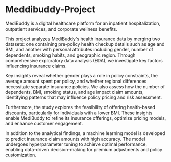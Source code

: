 # Meddibuddy-Project
MediBuddy is a digital healthcare platform for an inpatient hospitalization, outpatient services, and corporate wellness benefits.

This project analyzes MediBuddy's health insurance data by merging two datasets: one containing pre-policy health checkup details such as age and BMI, and another with personal attributes including gender, number of dependents, smoking habits, and geographic region. Through comprehensive exploratory data analysis (EDA), we investigate key factors influencing insurance claims.

Key insights reveal whether gender plays a role in policy constraints, the average amount spent per policy, and whether regional differences necessitate separate insurance policies. We also assess how the number of dependents, BMI, smoking status, and age impact claim amounts, identifying patterns that may influence policy pricing and risk assessment.

Furthermore, the study explores the feasibility of offering health-based discounts, particularly for individuals with a lower BMI. These insights enable MediBuddy to refine its insurance offerings, optimize pricing models, and enhance customer engagement.

In addition to the analytical findings, a machine learning model is developed to predict insurance claim amounts with high accuracy. The model undergoes hyperparameter tuning to achieve optimal performance, enabling data-driven decision-making for premium adjustments and policy customization.
